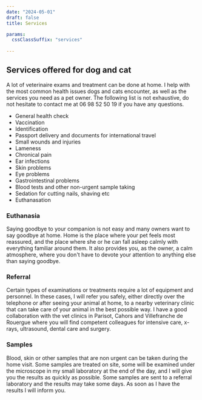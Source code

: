 ```yaml
---
date: "2024-05-01"
draft: false
title: Services

params:
  cssClassSuffix: "services"
  
---
```


## Services offered for dog and cat

A lot of veterinaire exams and treatment can be done at home. I help with the most common health issues dogs and cats encounter, as well as the services you need as a pet owner. The following list is not exhaustive, do not hesitate to contact me at 06 98 52 50 19 if you have any questions.

* General health check
* Vaccination
* Identification
* Passport delivery and documents for international travel
* Small wounds and injuries
* Lameness
* Chronical pain
* Ear infections
* Skin problems
* Eye problems
* Gastrointestinal problems
* Blood tests and other non-urgent sample taking
* Sedation for cutting nails, shaving etc
* Euthanasation

### Euthanasia

Saying goodbye to your companion is not easy and many owners want to say goodbye at home. Home is the place where your pet feels most reassured, and the place where she or he can fall asleep calmly with everything familiar around them. It also provides you, as the owner, a calm  atmosphere, where you don't have to devote your attention to anything else  than saying goodbye.

### Referral

Certain types of examinations or treatments require a lot of equipment and personnel. In these cases, I will refer you safely, either directly over the telephone or after seeing your animal at home, to a nearby veterinary clinic that can take care of your animal in the best possible way. I have a good collaboration with the vet clinics in Parisot, Cahors and Villefranche de Rouergue where you will find competent colleagues for intensive care, x-rays, ultrasound, dental care and surgery.

### Samples

Blood, skin or other samples that are non urgent can be taken during the home visit. Some samples are treated on site, some will be examined under the microscope in my small laboratory at the end of the day, and I will give you the results as quickly as possible. Some samples are sent to a referral laboratory and the results may take some days. As soon as I have the results I will inform you.
